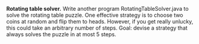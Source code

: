 **Rotating table solver.** Write another program RotatingTableSolver.java to solve the rotating table puzzle. One effective strategy is to choose two coins at random and flip them to heads. However, if you get really unlucky, this could take an arbitrary number of steps. Goal: devise a strategy that always solves the puzzle in at most 5 steps.